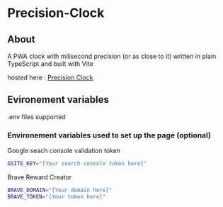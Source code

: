 # Precision-Clock
## About
A PWA clock with milisecond precision (or as close to it) written in plain TypeScript and built with Vite

hosted here : [Precision Clock](https://precision-clock.pages.dev/)

## Evironement variables
.env files supported
### Environement variables used to set up the page (optional)


Google seach console validation token
```bash
GSITE_KEY="[Your search console token here]"
```

Brave Reward Creator
```bash
BRAVE_DOMAIN="[Your domain here]"
BRAVE_TOKEN="[Your token here]"
```
